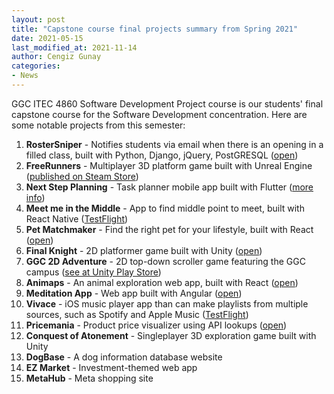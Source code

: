 ```yaml
---
layout: post
title: "Capstone course final projects summary from Spring 2021"
date: 2021-05-15
last_modified_at: 2021-11-14
author: Cengiz Gunay
categories:
- News
---
```


GGC ITEC 4860 Software Development Project course is our students'
final capstone course for the Software Development concentration. Here
are some notable projects from this semester:

1. **RosterSniper** - Notifies students via email when there is an opening in a filled class, built with Python, Django, jQuery, PostGRESQL ([open](https://dev.rostersniper.com/))
1. **FreeRunners** - Multiplayer 3D platform game built with Unreal Engine ([published on Steam Store](https://store.steampowered.com/app/1614010/FreeRunners/))
1. **Next Step Planning** - Task planner mobile app built with Flutter ([more info](http://electricdisk.altervista.org/NextStepPlanning/index.html))
1. **Meet me in the Middle** - App to find middle point to meet, built with React Native ([TestFlight](https://expo.io/@rpsmith1988/projects/MeetMeInTheMiddle))
1. **Pet Matchmaker** - Find the right pet for your lifestyle, built with React ([open](https://petmatchmaker.netlify.app/))
1. **Final Knight** - 2D platformer game built with Unity ([open](https://jboyce298.github.io/JB-2DPlatformer/))
1. **GGC 2D Adventure** - 2D top-down scroller game featuring the GGC campus ([see at Unity Play Store](https://play.unity.com/mg/other/ggc2dgameadventure))
1. **Animaps** - An animal exploration web app, built with React ([open](https://animaps.netlify.app/))
1. **Meditation App** - Web app built with Angular ([open](https://meditation147.z13.web.core.windows.net/))
1. **Vivace** - iOS music player app than can make playlists from multiple sources, such as Spotify and Apple Music ([TestFlight](https://testflight.apple.com/join/shJ64we4))
1. **Pricemania** - Product price visualizer using API lookups ([open](https://pricemania.netlify.app/))
1. **Conquest of Atonement** - Singleplayer 3D exploration game built with Unity
1. **DogBase** - A dog information database website
1. **EZ Market** - Investment-themed web app
1. **MetaHub** - Meta shopping site
